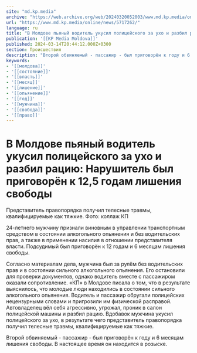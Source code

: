 ```yaml
---
site: "md.kp.media"
archive: "https://web.archive.org/web/20240320052003/www.md.kp.media/online/news/5717262/"
url: "https://www.md.kp.media/online/news/5717262/"
language: ru
title: "В Молдове пьяный водитель укусил полицейского за ухо и разбил рацию: Нарушитель был приговорён к 12,5 годам лишения свободы"
publication: '[[KP Media Moldova]]'
published: 2024-03-14T20:44:12.000Z+0300
section: Происшествия
description: "Второй обвиняемый - пассажир - был приговорён к году и 6 месяцам лишения свободы"
keywords:
- '[[молдова]]'
- '[[состояние]]'
- '[[власть]]'
- '[[месяц]]'
- '[[лишение]]'
- '[[опьянение]]'
- '[[год]]'
- '[[мужчина]]'
- '[[свобода]]'
- '[[право]]'
---
```


# В Молдове пьяный водитель укусил полицейского за ухо и разбил рацию: Нарушитель был приговорён к 12,5 годам лишения свободы

Представитель правопорядка получил телесные травмы, квалифицируемые как тяжкие. Фото: коллаж КП

24-летнего мужчину признали виновным в управлении транспортным средством в состоянии алкогольного опьянения и без водительских прав, а также в применении насилия в отношении представителя власти. Подсудимый был приговорён к 12 годам и 6 месяцам лишения свободы.

Согласно материалам дела, мужчина был за рулём без водительских прав и в состоянии сильного алкогольного опьянения. Его остановили для проверки документов, однако водитель вместе с пассажиром оказали сопротивление. «КП» в Молдове писала о том, что в результате выяснилось, что молодые люди находились в состоянии сильного алкогольного опьянения. Водитель и пассажир обругали полицейских нецензурными словами и пригрозили им физической расправой. Автовладелец вёл себя агрессивно, угрожал, проник в салон полицейской машины и разбил рацию. Вдобавок мужчина укусил полицейского за ухо, в результате чего представитель правопорядка получил телесные травмы, квалифицируемые как тяжкие.

Второй обвиняемый - пассажир - был приговорён к году и 6 месяцам лишения свободы. В настоящее время он находится в розыске.